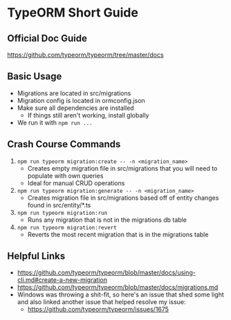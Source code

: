 # TypeORM Short Guide

## Official Doc Guide
https://github.com/typeorm/typeorm/tree/master/docs

## Basic Usage
 - Migrations are located in src/migrations
 - Migration config is located in ormconfig.json
 - Make sure all dependencies are installed
    - If things still aren't working, install globally
 - We run it with `npm run ...`

## Crash Course Commands
1. `npm run typeorm migration:create -- -n <migration_name>`
    - Creates empty migration file in src/migrations that you will need to populate with own queries
    - Ideal for manual CRUD operations
2. `npm run typeorm migration:generate -- -n <migration_name>`
    - Creates migration file in src/migrations based off of entity changes found in src/entity/*.ts
3. `npm run typeorm migration:run`
    - Runs any migration that is not in the migrations db table
4. `npm run typeorm migration:revert`
    - Reverts the most recent migration that is in the migrations table
    
## Helpful Links
 * https://github.com/typeorm/typeorm/blob/master/docs/using-cli.md#create-a-new-migration
 * https://github.com/typeorm/typeorm/blob/master/docs/migrations.md
 * Windows was throwing a shit-fit, so here's an issue that shed some light and also linked another issue that helped resolve my issue:
    * https://github.com/typeorm/typeorm/issues/1675